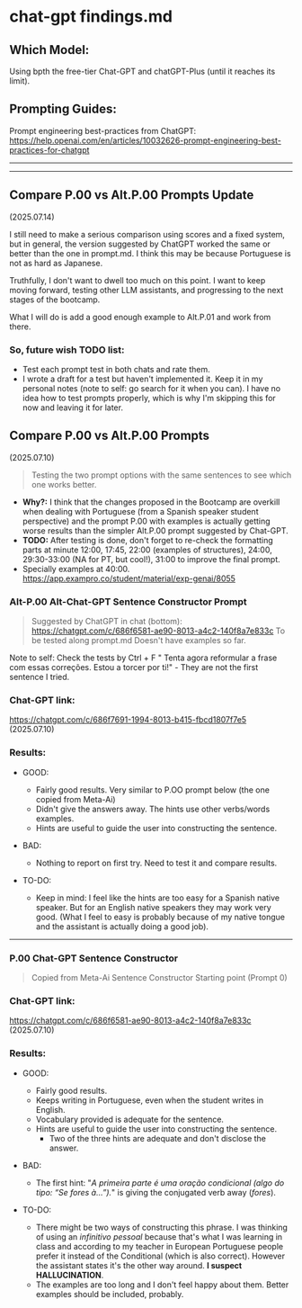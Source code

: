 # chat-gpt findings.md

## Which Model:

Using bpth the free-tier Chat-GPT and chatGPT-Plus (until it reaches its limit).


## Prompting Guides:
Prompt engineering best-practices from ChatGPT: 
https://help.openai.com/en/articles/10032626-prompt-engineering-best-practices-for-chatgpt

---
---




## Compare P.00 vs Alt.P.00 Prompts Update
(2025.07.14)

I still need to make a serious comparison using scores and a fixed system, but in general, the version suggested by ChatGPT worked the same or better than the one in prompt.md. I think this may be because Portuguese is not as hard as Japanese.

Truthfully, I don't want to dwell too much on this point. I want to keep moving forward, testing other LLM assistants, and progressing to the next stages of the bootcamp.

What I will do is add a good enough example to Alt.P.01 and work from there.


### So, future wish TODO list:

- Test each prompt test in both chats and rate them.
- I wrote a draft for a test but haven't implemented it. Keep it in my personal notes (note to self: go search for it when you can). I have no idea how to test prompts properly, which is why I'm skipping this for now and leaving it for later.



## Compare P.00 vs Alt.P.00 Prompts
(2025.07.10) 
> Testing the two prompt options with the same sentences to see which one works better. 
- **Why?:** I think that the changes proposed in the Bootcamp are overkill when dealing with Portuguese (from a Spanish speaker student perspective) and the prompt P.00 with examples is actually getting worse results than the simpler Alt.P.00 prompt suggested by Chat-GPT. 
- **TODO:** After testing is done, don't forget to re-check the formatting parts at minute 12:00, 17:45, 22:00 (examples of structures), 24:00, 29:30-33:00 (NA for PT, but cool!), 31:00 to improve the final prompt.
- Specially examples at 40:00.
https://app.exampro.co/student/material/exp-genai/8055 


### Alt-P.00 Alt-Chat-GPT Sentence Constructor Prompt
> Suggested by ChatGPT in chat (bottom): 
https://chatgpt.com/c/686f6581-ae90-8013-a4c2-140f8a7e833c 
> To be tested along prompt.md 
> Doesn't have examples so far. 

Note to self: Check the tests by Ctrl + F " Tenta agora reformular a frase com essas correções. Estou a torcer por ti!" - They are not the first sentence I tried. 


### Chat-GPT link: 
https://chatgpt.com/c/686f7691-1994-8013-b415-fbcd1807f7e5
(2025.07.10)

### Results:
* GOOD: 
    - Fairly good results. Very similar to P.OO prompt below (the one copied from Meta-Ai)
    - Didn't give the answers away. The hints use other verbs/words examples.  
    - Hints are useful to guide the user into constructing the sentence.

* BAD: 
    - Nothing to report on first try. Need to test it and compare results.

* TO-DO: 
    - Keep in mind: I feel like the hints are too easy for a Spanish native speaker. But for an English native speakers they may work very good. (What I feel to easy is probably because of my native tongue and the assistant is actually doing a good job). 

---

### P.00 Chat-GPT Sentence Constructor 
> Copied from Meta-Ai Sentence Constructor
> Starting point (Prompt 0)


### Chat-GPT link: 
https://chatgpt.com/c/686f6581-ae90-8013-a4c2-140f8a7e833c
(2025.07.10)

### Results:
* GOOD: 
    - Fairly good results.
    - Keeps writing in Portuguese, even when the student writes in English.
    - Vocabulary provided is adequate for the sentence. 
    - Hints are useful to guide the user into constructing the sentence. 
        * Two of the three hints are adequate and don't disclose the answer. 
* BAD: 
    - The first hint: "_A primeira parte é uma oração condicional (algo do tipo: “Se fores à…”)._" is giving the conjugated verb away (_fores_).

* TO-DO:
    - There might be two ways of constructing this phrase. I was thinking of using an _infinitivo pessoal_ because that's what I was learning in class and according to my teacher in European Portuguese people prefer it instead of the Conditional (which is also correct). However the assistant states it's the other way around. **I suspect HALLUCINATION**.
    - The examples are too long and I don't feel happy about them. Better examples should be included, probably.

